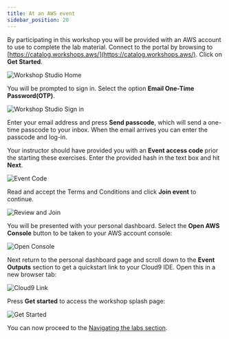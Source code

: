 ```yaml
---
title: At an AWS event
sidebar_position: 20
---
```


By participating in this workshop you will be provided with an AWS account to use to complete the lab material. Connect to the portal by browsing to [https://catalog.workshops.aws/](https://catalog.workshops.aws/). Click on **Get Started**.

![Workshop Studio Home](./assets/workshop-studio-home.png)

You will be prompted to sign in. Select the option **Email One-Time Password(OTP)**.

![Workshop Studio Sign in](./assets/ws-studio-login.png)

Enter your email address and press **Send passcode**, which will send a one-time passcode to your inbox. When the email arrives you can enter the passcode and log-in.

Your instructor should have provided you with an **Event access code** prior the starting these exercises. Enter the provided hash in the text box and hit **Next**.

![Event Code](./assets/event-code.png)

Read and accept the Terms and Conditions and click **Join event** to continue.

![Review and Join](./assets/review-and-join.png)

You will be presented with your personal dashboard. Select the **Open AWS Console** button to be taken to your AWS account console:

![Open Console](./assets/openconsole.png)

Next return to the personal dashboard page and scroll down to the **Event Outputs** section to get a quickstart link to your Cloud9 IDE. Open this in a new browser tab:

![Cloud9 Link](./assets/cloud9.png)

Press **Get started** to access the workshop splash page:

![Get Started](./assets/workshop-event-page.png)

You can now proceed to the [Navigating the labs section](/docs/introduction/navigating-labs).
